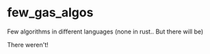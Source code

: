 # few_gas_algos
Few algorithms in different languages (none in rust.. But there will be)

There weren't!
